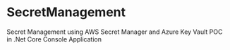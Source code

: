 # SecretManagement
Secret Management using AWS Secret Manager and Azure Key Vault POC in .Net Core Console Application
